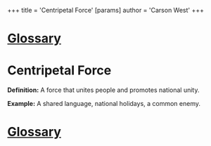 +++
 title = 'Centripetal Force'
[params]
	author = 'Carson West'
+++
# [Glossary](./../glossary/)

# Centripetal Force

**Definition:**  A force that unites people and promotes national unity.

**Example:**  A shared language, national holidays, a common enemy.

# [Glossary](./../glossary/)